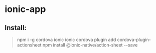 # ionic-app

## Install:
> npm i -g cordova ionic
> ionic cordova plugin add cordova-plugin-actionsheet
> npm install @ionic-native/action-sheet --save

